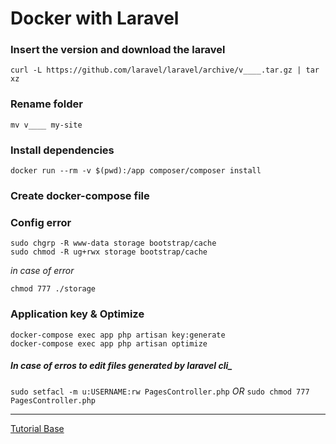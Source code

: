 # Docker with Laravel

### Insert the version and download the laravel
```curl -L https://github.com/laravel/laravel/archive/v____.tar.gz | tar xz ```

### Rename folder 

```mv v____ my-site```

### Install dependencies

```docker run --rm -v $(pwd):/app composer/composer install```

### Create docker-compose file


### Config error 

```
sudo chgrp -R www-data storage bootstrap/cache
sudo chmod -R ug+rwx storage bootstrap/cache
```

_in case of error_

```chmod 777 ./storage ``` 

### Application key & Optimize

```
docker-compose exec app php artisan key:generate
docker-compose exec app php artisan optimize
```

##### In case of erros to edit files generated by laravel cli_

```sudo setfacl -m u:USERNAME:rw PagesController.php```
_OR_
```sudo chmod 777 PagesController.php```

---

[Tutorial Base](https://medium.com/@shakyShane/laravel-docker-part-1-setup-for-development-e3daaefaf3c)
